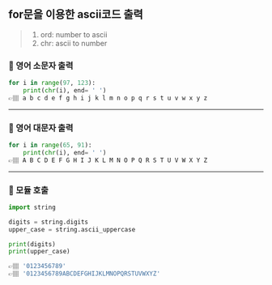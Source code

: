 ## for문을 이용한 ascii코드 출력
> 1. ord: number to ascii
> 2. chr: ascii to number

### 📍 영어 소문자 출력
```python
for i in range(97, 123):
    print(chr(i), end= ' ')
👉🏽 a b c d e f g h i j k l m n o p q r s t u v w x y z
```

---

### 📍 영어 대문자 출력
```python
for i in range(65, 91):
    print(chr(i), end= ' ')
👉🏽 A B C D E F G H I J K L M N O P Q R S T U V W X Y Z
``` 

---

### 📍 모듈 호출
```python
import string

digits = string.digits
upper_case = string.ascii_uppercase

print(digits)
print(upper_case)

👉🏽 '0123456789'
👉🏽 '0123456789ABCDEFGHIJKLMNOPQRSTUVWXYZ'
```

